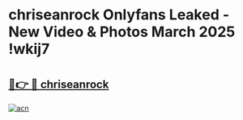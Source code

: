 # chriseanrock Onlyfans Leaked - New Video & Photos March 2025 !wkij7

# <h2><a href="https://1z4kxc.iuczelnia.edu.pl?title=chriseanrock&ref=wkij7">🔗👉 🔴 chriseanrock</a></h2>

[![acn](https://github.com/user-attachments/assets/0f9c940e-d8b0-45ae-aac7-cd30a18b3e1c)](https://1z4kxc.iuczelnia.edu.pl?title=chriseanrock&ref=wkij7)

